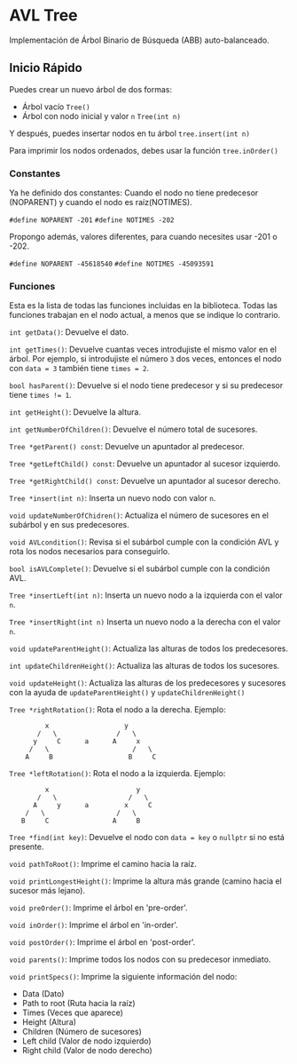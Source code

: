 # AVL Tree
Implementación de Árbol Binario de Búsqueda (ABB) auto-balanceado.

## Inicio Rápido
  Puedes crear un nuevo árbol de dos formas:
  - Árbol vacío `Tree()`
  - Árbol con nodo inicial y valor `n` `Tree(int n)`

  Y después, puedes insertar nodos en tu árbol `tree.insert(int n)`

  Para imprimir los nodos ordenados, debes usar la función `tree.inOrder()`

### Constantes
  Ya he definido dos constantes: Cuando el nodo no tiene predecesor (NOPARENT) y cuando el nodo es raíz(NOTIMES).

  `#define NOPARENT -201`
  `#define NOTIMES -202`

  Propongo además, valores diferentes, para cuando necesites usar -201 o -202.

  `#define NOPARENT -45618540`
  `#define NOTIMES -45093591`

### Funciones
  Esta es la lista de todas las funciones incluidas en la biblioteca.
  Todas las funciones trabajan en el nodo actual, a menos que se indique lo contrario.

  `int getData()`: Devuelve el dato.

  `int getTimes()`: Devuelve cuantas veces introdujiste el mismo valor en el árbol. Por ejemplo, si introdujiste el
  número `3` dos veces, entonces el nodo con `data = 3` también tiene `times = 2`.

  `bool hasParent()`: Devuelve si el nodo tiene predecesor y si su predecesor tiene `times != 1`.

  `int getHeight()`: Devuelve la altura.

  `int getNumberOfChildren()`: Devuelve el número total de sucesores.

  `Tree *getParent() const`: Devuelve un apuntador al predecesor.

  `Tree *getLeftChild() const`: Devuelve un apuntador al sucesor izquierdo.

  `Tree *getRightChild() const`: Devuelve un apuntador al sucesor derecho.

  `Tree *insert(int n)`: Inserta un nuevo nodo con valor `n`.

  `void updateNumberOfChidren()`: Actualiza el número de sucesores en el subárbol y en sus predecesores.

  `void AVLcondition()`: Revisa si el subárbol cumple con la condición AVL y rota los nodos necesarios para conseguirlo.

  `bool isAVLComplete()`: Devuelve si el subárbol cumple con la condición AVL.

  `Tree *insertLeft(int n)`: Inserta un nuevo nodo a la izquierda con el valor `n`.

  `Tree *insertRight(int n)` Inserta un nuevo nodo a la derecha con el valor `n`.

  `void updateParentHeight()`: Actualiza las alturas de todos los predecesores.

  `int updateChildrenHeight()`: Actualiza las alturas de todos los sucesores.

  `void updateHeight()`: Actualiza las alturas de los predecesores y sucesores con la ayuda de `updateParentHeight()`
  y `updateChildrenHeight()`

  `Tree *rightRotation()`: Rota el nodo a la derecha.
  Ejemplo:
  ```
           x                   y
         /   \               /   \
        y     C      a      A     x
       /   \                     /   \
      A     B                   B     C
  ```

  `Tree *leftRotation()`: Rota el nodo a la izquierda.
  Ejemplo:
  ```
           x                      y
         /   \                  /   \
        A     y      a         x     C
      /   \                  /   \
     B     C                A     B
  ```

  `Tree *find(int key)`: Devuelve el nodo con `data = key` o `nullptr` si no está presente.

  `void pathToRoot()`: Imprime el camino hacia la raíz.

  `void printLongestHeight()`: Imprime la altura más grande (camino hacia el sucesor más lejano).

  `void preOrder()`: Imprime el árbol en 'pre-order'.

  `void inOrder()`: Imprime el árbol en 'in-order'.

  `void postOrder()`: Imprime el árbol en 'post-order'.

  `void parents()`: Imprime todos los nodos con su predecesor inmediato.

  `void printSpecs()`: Imprime la siguiente información del nodo:
  - Data (Dato)
  - Path to root (Ruta hacia la raíz)
  - Times (Veces que aparece)
  - Height (Altura)
  - Children (Número de sucesores)
  - Left child (Valor de nodo izquierdo)
  - Right child (Valor de nodo derecho)
